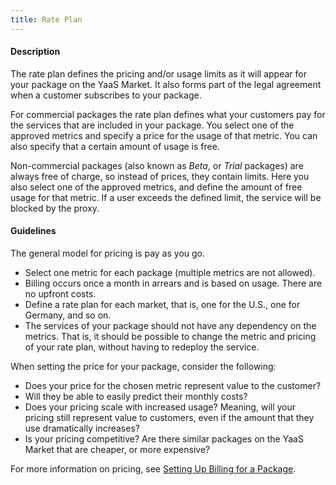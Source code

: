 ```yaml
---
title: Rate Plan
---
```

#### Description

The rate plan defines the pricing and/or usage limits as it will appear for your package on the YaaS Market. It also forms part of the legal agreement when a customer subscribes to your package.

For commercial packages the rate plan defines what your customers pay for the services that are included in your package. You select one of the approved metrics and specify a price for the usage of that metric. You can also specify that a certain amount of usage is free.

Non-commercial packages (also known as *Beta*, or *Trial* packages) are always free of charge, so instead of prices, they contain limits. Here you also select one of the approved metrics, and define the amount of free usage for that metric. If a user exceeds the defined limit, the service will be blocked by the proxy.

#### Guidelines
The general model for pricing is pay as you go.
* Select one metric for each package (multiple metrics are not allowed).
* Billing occurs once a month in arrears and is based on usage. There are no upfront costs.
* Define a rate plan for each market, that is, one for the U.S., one for Germany, and so on.
* The services of your package should not have any dependency on the metrics. That is, it should be possible to change the metric and pricing of your rate plan, without having to redeploy the service.


When setting the price for your package, consider the following:
* Does your price for the chosen metric represent value to the customer?
* Will they be able to easily predict their monthly costs?
* Does your pricing scale with increased usage? Meaning, will your pricing still represent value to customers, even if the amount that they use dramatically increases?
* Is your pricing competitive? Are there similar packages on the YaaS Market that are cheaper, or more expensive?

For more information on pricing, see <a href="/internal/tools/billing/index.html">Setting Up Billing for a Package</a>.
